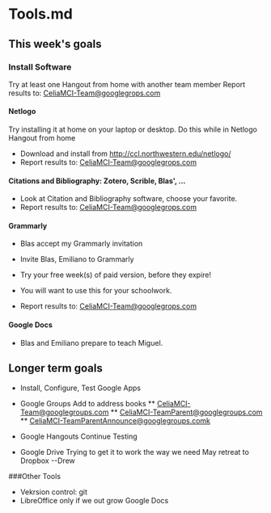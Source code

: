# Tools.md
## This week's goals
### Install Software

Try at least one Hangout from home with another team member
Report results to: CeliaMCI-Team@googlegrops.com

#### Netlogo
Try installing it at home on your laptop or desktop. 
Do this while in Netlogo Hangout from home
* Download and install from http://ccl.northwestern.edu/netlogo/
* Report results to: CeliaMCI-Team@googlegrops.com

#### Citations and Bibliography: Zotero, Scrible, Blas', ...
* Look at Citation and Bibliography software, choose your favorite.
* Report results to: CeliaMCI-Team@googlegrops.com

#### Grammarly
* Blas accept my Grammarly invitation 
* Invite Blas, Emiliano to Grammarly

* Try your free week(s) of paid version, before they expire!  
* You will want to use this for your schoolwork.
* Report results to: CeliaMCI-Team@googlegrops.com

#### Google Docs
* Blas and Emiliano prepare to teach Miguel.

## Longer term goals

* Install, Configure, Test Google Apps
* Google Groups Add to address books
** CeliaMCI-Team@googlegroups.com
** CeliaMCI-TeamParent@googlegroups.com
** CeliaMCI-TeamParentAnnounce@googlegroups.comk

* Google Hangouts
        Continue Testing

* Google Drive
Trying to get it to work the way we need
May retreat to Dropbox
        --Drew

###Other Tools
* Vekrsion control: git
* LibreOffice only if we out grow Google Docs

